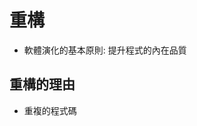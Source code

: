 # 重構
* 軟體演化的基本原則: 提升程式的內在品質
## 重構的理由
* 重複的程式碼
<!--stackedit_data:
eyJoaXN0b3J5IjpbLTE3NTkwNzk2MDYsLTE0MjgxMTMyNSwxOT
IwNDI2NTVdfQ==
-->